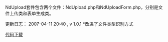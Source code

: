 <!--
author: admin
date: 2007-04-12
title: NdUpload套件1.0.1  
tags: php,upload,文件上传
category: PHP基础应用,暂未分类
status: publish
summary: NdUpload套件包含两个文件：NdUpload.php和NdUploadForm.php，分别是文件上传类和表单生成类。更新日志：2007-04-11 20:40 , v 1.0.1*改进了文件类型识别方式代码下载
-->

NdUpload套件包含两个文件：NdUpload.php和NdUploadForm.php，分别是文件上传类和表单生成类。

更新日志：
2007-04-11 20:40 , v 1.0.1
*改进了文件类型识别方式

<a href='http://www.nd21.com/blog/wp-content/uploads/2007/04/1176309551_0.rar'>代码下载</a>